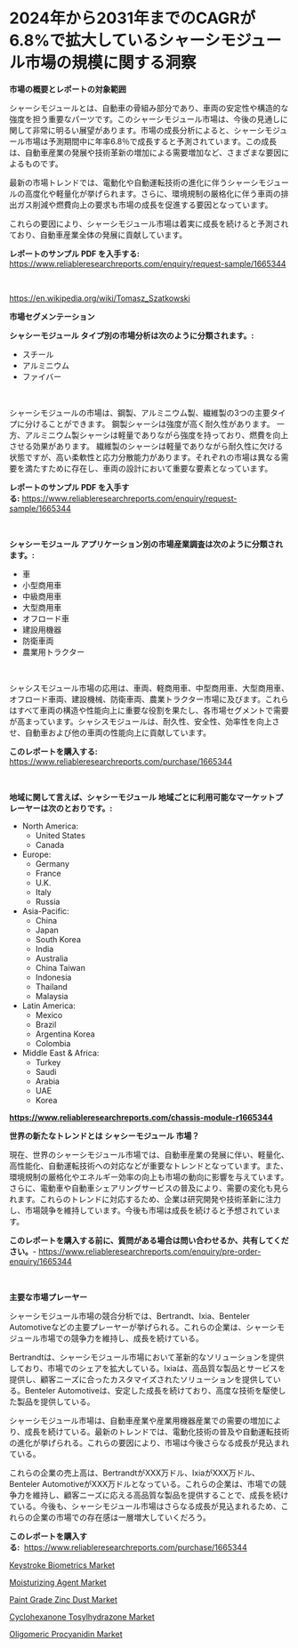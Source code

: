<p><h1>2024年から2031年までのCAGRが6.8%で拡大しているシャーシモジュール市場の規模に関する洞察</h1></p><p><strong>市場の概要とレポートの対象範囲</strong></p>
<p><p>シャーシモジュールとは、自動車の骨組み部分であり、車両の安定性や構造的な強度を担う重要なパーツです。このシャーシモジュール市場は、今後の見通しに関して非常に明るい展望があります。市場の成長分析によると、シャーシモジュール市場は予測期間中に年率6.8％で成長すると予測されています。この成長は、自動車産業の発展や技術革新の増加による需要増加など、さまざまな要因によるものです。</p><p>最新の市場トレンドでは、電動化や自動運転技術の進化に伴うシャーシモジュールの高度化や軽量化が挙げられます。さらに、環境規制の厳格化に伴う車両の排出ガス削減や燃費向上の要求も市場の成長を促進する要因となっています。</p><p>これらの要因により、シャーシモジュール市場は着実に成長を続けると予測されており、自動車産業全体の発展に貢献しています。</p></p>
<p><strong>レポートのサンプル PDF を入手する:</strong> <a href="https://www.reliableresearchreports.com/enquiry/request-sample/1665344">https://www.reliableresearchreports.com/enquiry/request-sample/1665344</a></p>
<p>&nbsp;</p>
<p><a href="https://en.wikipedia.org/wiki/Tomasz_Szatkowski">https://en.wikipedia.org/wiki/Tomasz_Szatkowski</a></p>
<p><strong>市場セグメンテーション</strong></p>
<p><strong>シャシーモジュール タイプ別の市場分析は次のように分類されます。:</strong></p>
<p><ul><li>スチール</li><li>アルミニウム</li><li>ファイバー</li></ul></p>
<p>&nbsp;</p>
<p><p>シャーシモジュールの市場は、鋼製、アルミニウム製、繊維製の3つの主要タイプに分けることができます。 鋼製シャーシは強度が高く耐久性があります。 一方、アルミニウム製シャーシは軽量でありながら強度を持っており、燃費を向上させる効果があります。 繊維製のシャーシは軽量でありながら耐久性に欠ける状態ですが、高い柔軟性と応力分散能力があります。それぞれの市場は異なる需要を満たすために存在し、車両の設計において重要な要素となっています。</p></p>
<p><strong>レポートのサンプル PDF を入手する:</strong>&nbsp;<a href="https://www.reliableresearchreports.com/enquiry/request-sample/1665344">https://www.reliableresearchreports.com/enquiry/request-sample/1665344</a></p>
<p>&nbsp;</p>
<p><strong> シャシーモジュール アプリケーション別の市場産業調査は次のように分類されます。:</strong></p>
<p><ul><li>車</li><li>小型商用車</li><li>中級商用車</li><li>大型商用車</li><li>オフロード車</li><li>建設用機器</li><li>防衛車両</li><li>農業用トラクター</li></ul></p>
<p>&nbsp;</p>
<p><p>シャシスモジュール市場の応用は、車両、軽商用車、中型商用車、大型商用車、オフロード車両、建設機械、防衛車両、農業トラクター市場に及びます。これらはすべて車両の構造や性能向上に重要な役割を果たし、各市場セグメントで需要が高まっています。シャシスモジュールは、耐久性、安全性、効率性を向上させ、自動車および他の車両の性能向上に貢献しています。</p></p>
<p><strong>このレポートを購入する:</strong>&nbsp; <a href="https://www.reliableresearchreports.com/purchase/1665344">https://www.reliableresearchreports.com/purchase/1665344</a></p>
<p>&nbsp;</p>
<p><strong>地域に関して言えば、シャシーモジュール 地域ごとに利用可能なマーケットプレーヤーは次のとおりです。:</strong></p>
<p><ul>
    <li>
        North America:
        <ul>
            <li>United States</li>
            <li>Canada</li>
        </ul>
    </li>
    <li>
        Europe:
        <ul>
            <li>Germany</li>
            <li>France</li>
            <li>U.K.</li>
            <li>Italy</li>
            <li>Russia</li>
        </ul>
    </li>
    <li>
        Asia-Pacific:
        <ul>
            <li>China</li>
            <li>Japan</li>
            <li>South Korea</li>
            <li>India</li>
            <li>Australia</li>
            <li>China Taiwan</li>
            <li>Indonesia</li>
            <li>Thailand</li>
            <li>Malaysia</li>
        </ul>
    </li>
    <li>
        Latin America:
        <ul>
            <li>Mexico</li>
            <li>Brazil</li>
            <li>Argentina Korea</li>
            <li>Colombia</li>
        </ul>
    </li>
    <li>
        Middle East & Africa:
        <ul>
            <li>Turkey</li>
            <li>Saudi</li>
            <li>Arabia</li>
            <li>UAE</li>
            <li>Korea</li>
        </ul>
    </li>
    </ul></p>
<p><strong><a href="https://www.reliableresearchreports.com/chassis-module-r1665344">https://www.reliableresearchreports.com/chassis-module-r1665344</a></strong>&nbsp;</p>
<p><strong>世界の新たなトレンドとは シャシーモジュール 市場？</strong></p>
<p><p>現在、世界のシャーシモジュール市場では、自動車産業の発展に伴い、軽量化、高性能化、自動運転技術への対応などが重要なトレンドとなっています。また、環境規制の厳格化やエネルギー効率の向上も市場の動向に影響を与えています。さらに、電動車や自動車シェアリングサービスの普及により、需要の変化も見られます。これらのトレンドに対応するため、企業は研究開発や技術革新に注力し、市場競争を維持しています。今後も市場は成長を続けると予想されています。</p></p>
<p><strong>このレポートを購入する前に、質問がある場合は問い合わせるか、共有してください。</strong>- <a href="https://www.reliableresearchreports.com/enquiry/pre-order-enquiry/1665344">https://www.reliableresearchreports.com/enquiry/pre-order-enquiry/1665344</a></p>
<p>&nbsp;</p>
<p><strong>主要な市場プレーヤー</strong></p>
<p><p>シャーシモジュール市場の競合分析では、Bertrandt、Ixia、Benteler Automotiveなどの主要プレーヤーが挙げられる。これらの企業は、シャーシモジュール市場での競争力を維持し、成長を続けている。</p><p>Bertrandtは、シャーシモジュール市場において革新的なソリューションを提供しており、市場でのシェアを拡大している。Ixiaは、高品質な製品とサービスを提供し、顧客ニーズに合ったカスタマイズされたソリューションを提供している。Benteler Automotiveは、安定した成長を続けており、高度な技術を駆使した製品を提供している。</p><p>シャーシモジュール市場は、自動車産業や産業用機器産業での需要の増加により、成長を続けている。最新のトレンドでは、電動化技術の普及や自動運転技術の進化が挙げられる。これらの要因により、市場は今後さらなる成長が見込まれている。</p><p>これらの企業の売上高は、BertrandtがXXX万ドル、IxiaがXXX万ドル、Benteler AutomotiveがXXX万ドルとなっている。これらの企業は、市場での競争力を維持し、顧客ニーズに応える高品質な製品を提供することで、成長を続けている。今後も、シャーシモジュール市場はさらなる成長が見込まれるため、これらの企業の市場での存在感は一層増大していくだろう。</p></p>
<p><strong>このレポートを購入する:</strong>&nbsp;&nbsp;<a href="https://www.reliableresearchreports.com/purchase/1665344">https://www.reliableresearchreports.com/purchase/1665344</a></p>
<p><p><a href="https://issuu.com/reportprime-2/docs/keystroke-biometrics-market-size-2030.pptx">Keystroke Biometrics Market</a></p><p><a href="https://github.com/kulaberyasin52/Market-Research-Report-List-1/blob/main/moisturizing-agent-market.md">Moisturizing Agent Market</a></p><p><a href="https://medium.com/@max.sanderson5645/paint-grade-zinc-dust-market-investigation-industry-evolution-and-forecast-till-2031-016b8b8f52b9?postPublishedType=initial">Paint Grade Zinc Dust Market</a></p><p><a href="https://medium.com/@colin.burgess8756/global-cyclohexanone-tosylhydrazone-market-size-is-expected-to-reach-at-a-cagr-of-12-6-8d0dace38e0a?postPublishedType=initial">Cyclohexanone Tosylhydrazone Market</a></p><p><a href="https://github.com/emnqcawl19/Market-Research-Report-List-1/blob/main/oligomeric-procyanidin-market.md">Oligomeric Procyanidin Market</a></p></p>